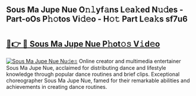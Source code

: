 ## Sous Ma Jupe Nue O𝚗𝚕yf𝚊ns L𝚎a𝚔ed N𝚞𝚍es - Part-oOs P𝚑𝚘tos Vi𝚍𝚎o - H𝚘𝚝 Part L𝚎a𝚔s sf7u6

# <h2><a href="http://kf12oa1.oniu.top/?m=Sous+Ma+Jupe+Nue">🔗👉 🔴 Sous Ma Jupe Nue P𝚑ot𝚘𝚜 V𝚒d𝚎o</a></h2>

[![Sous Ma Jupe Nue Nu𝚍e𝚜](https://i.imgur.com/0qMVB7G.gif)](http://kf12oa1.oniu.top/?m=Sous+Ma+Jupe+Nue)
Online creator and multimedia entertainer Sous Ma Jupe Nue, acclaimed for distributing dance and lifestyle knowledge through popular dance routines and brief clips. Exceptional choreographer Sous Ma Jupe Nue, famed for their remarkable abilities and achievements in creating dance routines.  
